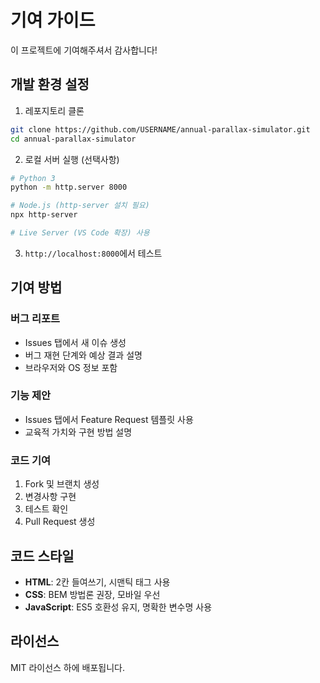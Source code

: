 # 기여 가이드

이 프로젝트에 기여해주셔서 감사합니다! 

## 개발 환경 설정

1. 레포지토리 클론
```bash
git clone https://github.com/USERNAME/annual-parallax-simulator.git
cd annual-parallax-simulator
```

2. 로컬 서버 실행 (선택사항)
```bash
# Python 3
python -m http.server 8000

# Node.js (http-server 설치 필요)
npx http-server

# Live Server (VS Code 확장) 사용
```

3. `http://localhost:8000`에서 테스트

## 기여 방법

### 버그 리포트
- Issues 탭에서 새 이슈 생성
- 버그 재현 단계와 예상 결과 설명
- 브라우저와 OS 정보 포함

### 기능 제안
- Issues 탭에서 Feature Request 템플릿 사용
- 교육적 가치와 구현 방법 설명

### 코드 기여
1. Fork 및 브랜치 생성
2. 변경사항 구현
3. 테스트 확인
4. Pull Request 생성

## 코드 스타일

- **HTML**: 2칸 들여쓰기, 시맨틱 태그 사용
- **CSS**: BEM 방법론 권장, 모바일 우선
- **JavaScript**: ES5 호환성 유지, 명확한 변수명 사용

## 라이선스

MIT 라이선스 하에 배포됩니다.